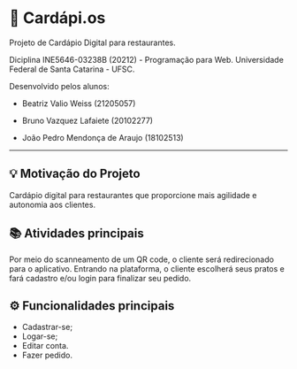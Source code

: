 # 📱 Cardápi.os

Projeto de Cardápio Digital para restaurantes.

Diciplina INE5646-03238B (20212) - Programação para Web. 
Universidade Federal de Santa Catarina - UFSC.
 
Desenvolvido pelos alunos:

- Beatriz Valio Weiss (21205057) 

- Bruno Vazquez Lafaiete (20102277)

- João Pedro Mendonça de Araujo (18102513)

--------------------------------------------------------------


## 💡 Motivação do Projeto

Cardápio digital para restaurantes que proporcione mais agilidade e autonomia aos clientes.

## 📚 Atividades principais

Por meio do scanneamento de um QR code, o cliente será redirecionado para o aplicativo. Entrando na plataforma, o cliente escolherá seus pratos e fará cadastro e/ou login para finalizar seu pedido.

## ⚙️ Funcionalidades principais
- Cadastrar-se;
- Logar-se;
- Editar conta.
- Fazer pedido.
